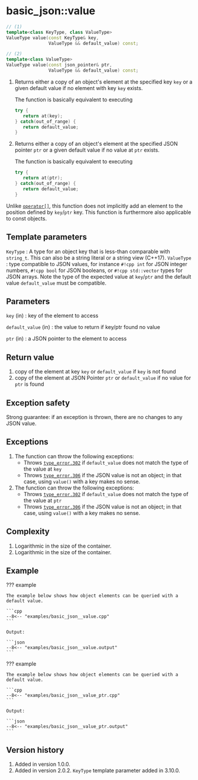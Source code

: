 # basic_json::value

```cpp
// (1)
template<class KeyType, class ValueType>
ValueType value(const KeyType& key,
                ValueType && default_value) const;

// (2)
template<class ValueType>
ValueType value(const json_pointer& ptr,
                ValueType && default_value) const;
```

1. Returns either a copy of an object's element at the specified key `key` or a given default value if no element with
   key `key` exists.
   
    The function is basically equivalent to executing
    ```cpp
    try {
       return at(key);
    } catch(out_of_range) {
       return default_value;
    }
    ```

2. Returns either a copy of an object's element at the specified JSON pointer `ptr` or a given default value if no value
   at `ptr` exists.
   
    The function is basically equivalent to executing
    ```cpp
    try {
       return at(ptr);
    } catch(out_of_range) {
       return default_value;
    }
    ```

Unlike [`operator[]`](operator[].md), this function does not implicitly add an element to the position defined by
`key`/`ptr` key. This function is furthermore also applicable to const objects.

## Template parameters

`KeyType`
:   A type for an object key that is less-than comparable with `string_t`. This can also be a string literal or a string
    view (C++17).
`ValueType` 
:   type compatible to JSON values, for instance `#!cpp int` for JSON integer numbers, `#!cpp bool` for JSON booleans,
    or `#!cpp std::vector` types for JSON arrays. Note the type of the expected value at `key`/`ptr` and the default
    value `default_value` must be compatible.

## Parameters

`key` (in)
:   key of the element to access

`default_value` (in)
:   the value to return if key/ptr found no value

`ptr` (in)
:   a JSON pointer to the element to access

## Return value

1. copy of the element at key `key` or `default_value` if `key` is not found
1. copy of the element at JSON Pointer `ptr` or `default_value` if no value for `ptr` is found

## Exception safety

Strong guarantee: if an exception is thrown, there are no
changes to any JSON value.

## Exceptions

1. The function can throw the following exceptions:
    - Throws [`type_error.302`](../../home/exceptions.md#jsonexceptiontype_error302) if `default_value` does not match
      the type of the value at `key`
    - Throws [`type_error.306`](../../home/exceptions.md#jsonexceptiontype_error306) if the JSON value is not an object;
      in that case, using `value()` with a key makes no sense.
2. The function can throw the following exceptions:
    - Throws [`type_error.302`](../../home/exceptions.md#jsonexceptiontype_error302) if `default_value` does not match
      the type of the value at `ptr`
    - Throws [`type_error.306`](../../home/exceptions.md#jsonexceptiontype_error306) if the JSON value is not an object;
      in that case, using `value()` with a key makes no sense.

## Complexity

1. Logarithmic in the size of the container.
2. Logarithmic in the size of the container.

## Example

??? example

    The example below shows how object elements can be queried with a default value.
    
    ```cpp
    --8<-- "examples/basic_json__value.cpp"
    ```
    
    Output:
    
    ```json
    --8<-- "examples/basic_json__value.output"
    ```

??? example

    The example below shows how object elements can be queried with a default value.
    
    ```cpp
    --8<-- "examples/basic_json__value_ptr.cpp"
    ```
    
    Output:
    
    ```json
    --8<-- "examples/basic_json__value_ptr.output"
    ```

## Version history

1. Added in version 1.0.0.
2. Added in version 2.0.2. `KeyType` template parameter added in 3.10.0.
